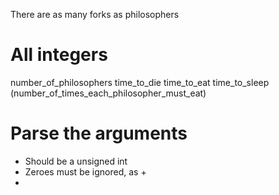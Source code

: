 There are as many forks as philosophers

# All integers
number_of_philosophers
time_to_die
time_to_eat
time_to_sleep
(number_of_times_each_philosopher_must_eat)

# Parse the arguments

- Should be a unsigned int
- Zeroes must be ignored, as +
- 
